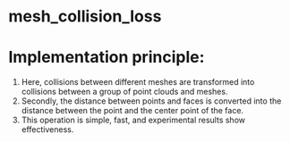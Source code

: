 # mesh_collision_loss
# Implementation principle:
1. Here, collisions between different meshes are transformed into collisions between a group of point clouds and meshes.
2. Secondly, the distance between points and faces is converted into the distance between the point and the center point of the face.
3. This operation is simple, fast, and experimental results show effectiveness.
